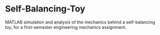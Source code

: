 # Self-Balancing-Toy
MATLAB simulation and analysis of the mechanics behind a self-balancing toy, for a first-semester engineering mechanics assignment.
